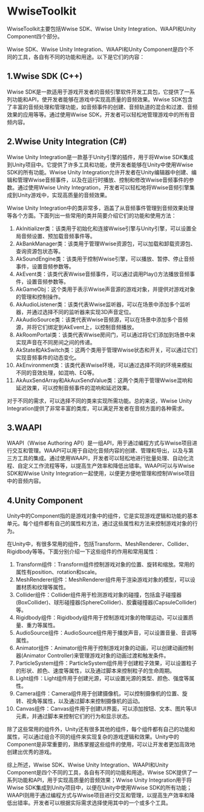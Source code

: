# WwiseToolkit

WwiseToolkit主要包括Wwise SDK、Wwise Unity Integration、WAAPI和Unity Component四个部分。

Wwise SDK、Wwise Unity Integration、WAAPI和Unity Component是四个不同的工具，各自有不同的功能和用途。以下是它们的内容：

## 1.Wwise SDK (C++)

Wwise SDK是一款适用于游戏开发者的音频引擎软件开发工具包，它提供了一系列功能和API，使开发者能够在游戏中实现高质量的音频效果。Wwise SDK包含了丰富的音频处理和管理功能，如音频事件的创建、音频轨道的混合和过渡、音频效果的应用等等。通过使用Wwise SDK，开发者可以轻松地管理游戏中的所有音频内容。

## 2.Wwise Unity Integration (C#)

Wwise Unity Integration是一款基于Unity引擎的插件，用于将Wwise SDK集成到Unity项目中。它提供了许多工具和功能，使开发者能够在Unity中使用Wwise SDK的所有功能。Wwise Unity Integration允许开发者在Unity编辑器中创建、编辑和管理Wwise音频事件，以及在运行时播放、控制和修改Wwise音频事件的参数。通过使用Wwise Unity Integration，开发者可以轻松地将Wwise音频引擎集成到Unity游戏中，实现高质量的音频效果。

Wwise Unity Integration中的类非常多，涵盖了从音频事件管理到音频效果处理等各个方面。下面列出一些常用的类并简要介绍它们的功能和使用方法：

1. AkInitializer类：该类用于初始化和连接Wwise引擎与Unity引擎，可以设置全局音频设置、预加载音频事件等。
2. AkBankManager类：该类用于管理Wwise资源包，可以加载和卸载资源包、查询资源包状态等。
3. AkSoundEngine类：该类用于控制Wwise引擎，可以播放、暂停、停止音频事件，设置音频参数等。
4. AkEvent类：该类代表Wwise音频事件，可以通过调用Play()方法播放音频事件，设置音频参数等。
5. AkGameObj：这个类用于表示Wwise声音源的游戏对象，并提供对游戏对象的管理和控制操作。
6. AkAudioListener类：该类代表Wwise监听器，可以在场景中添加多个监听器，并通过选择不同的监听器来实现3D声音定位。
7. AkAudioSource类：该类代表Wwise音频源，可以在场景中添加多个音频源，并将它们绑定到AkEvent上，以控制音频播放。
8. AkRoomPortal类：该类代表Wwise房间门，可以通过将它们添加到场景中来实现声音在不同房间之间的传递。
9. AkState和AkSwitch类：这两个类用于管理Wwise状态和开关，可以通过它们实现音频事件的动态变化。
10. AkEnvironment类：该类代表Wwise环境，可以通过选择不同的环境来模拟不同的音效处理，如混响、EQ等。
11. AkAuxSendArray和AkAuxSendValue类：这两个类用于管理Wwise混响和延迟效果，可以控制音频事件的混响和延迟效果。

对于不同的需求，可以选择不同的类来实现所需功能。总的来说，Wwise Unity Integration提供了非常丰富的类库，可以满足开发者在音频方面的各种需求。

## 3.WAAPI

WAAPI（Wwise Authoring API）是一组API，用于通过编程方式与Wwise项目进行交互和管理。WAAPI可以用于自动化音频内容的创建、管理和导出，以及与第三方工具的集成。通过使用WAAPI，开发者可以轻松地进行批量处理、自动化流程、自定义工作流程等等，以提高生产效率和降低出错率。WAAPI可以与Wwise SDK和Wwise Unity Integration一起使用，以便更方便地管理和控制Wwise项目中的音频内容。

## 4.Unity Component

Unity中的Component指的是游戏对象中的组件，它是实现游戏逻辑和功能的基本单元。每个组件都有自己的属性和方法，通过这些属性和方法来控制游戏对象的行为。

在Unity中，有很多常用的组件，包括Transform、MeshRenderer、Collider、Rigidbody等等。下面分别介绍一下这些组件的作用和常用属性：

1. Transform组件：Transform组件控制游戏对象的位置、旋转和缩放。常用的属性有position、rotation和scale。
2. MeshRenderer组件：MeshRenderer组件用于渲染游戏对象的模型，可以设置材质和纹理等属性。
3. Collider组件：Collider组件用于检测游戏对象的碰撞，包括盒子碰撞器(BoxCollider)、球形碰撞器(SphereCollider)、胶囊碰撞器(CapsuleCollider)等。
4. Rigidbody组件：Rigidbody组件用于控制游戏对象的物理运动，可以设置质量、重力等属性。
5. AudioSource组件：AudioSource组件用于播放声音，可以设置音量、音调等属性。
6. Animator组件：Animator组件用于控制游戏对象的动画，可以创建动画控制器(Animator Controller)来管理游戏对象的动画过渡和触发条件。
7. ParticleSystem组件：ParticleSystem组件用于创建粒子效果，可以设置粒子的形状、颜色、速度等属性，以及通过脚本来控制粒子的生命周期。
8. Light组件：Light组件用于创建光源，可以设置光源的类型、颜色、强度等属性。
9. Camera组件：Camera组件用于创建摄像机，可以控制摄像机的位置、旋转、视角等属性，以及通过脚本来控制摄像机的运动。
10. Canvas组件：Canvas组件用于创建UI界面，可以添加按钮、文本、图片等UI元素，并通过脚本来控制它们的行为和显示状态。

除了这些常用的组件外，Unity还有很多其他的组件，每个组件都有自己的功能和属性，可以通过组合不同的组件来实现复杂的游戏逻辑和效果。Unity中的Component是非常重要的，熟练掌握这些组件的使用，可以让开发者更加高效地创建出优秀的游戏。

综上所述，Wwise SDK、Wwise Unity Integration、WAAPI和Unity Component是四个不同的工具，各自有不同的功能和用途。Wwise SDK提供了一系列功能和API，用于实现高质量的音频效果；Wwise Unity Integration用于将Wwise SDK集成到Unity项目中，以便在Unity中使用Wwise SDK的所有功能；WAAPI则用于通过编程方式与Wwise项目进行交互和管理，以提高生产效率和降低出错率。开发者可以根据实际需求选择使用其中的一个或多个工具。

